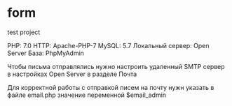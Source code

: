 # form
test project

PHP: 7.0
HTTP: Apache-PHP-7
MySQL: 5.7
Локальный сервер: Open Server
База: PhpMyAdmin

Чтобы письма отправлялись нужно настроить удаленный SMTP сервер в настройках Open Server в разделе Почта

Для корректной работы с отправкой писем на почту нужн указать в файле email.php значение переменной $email_admin
